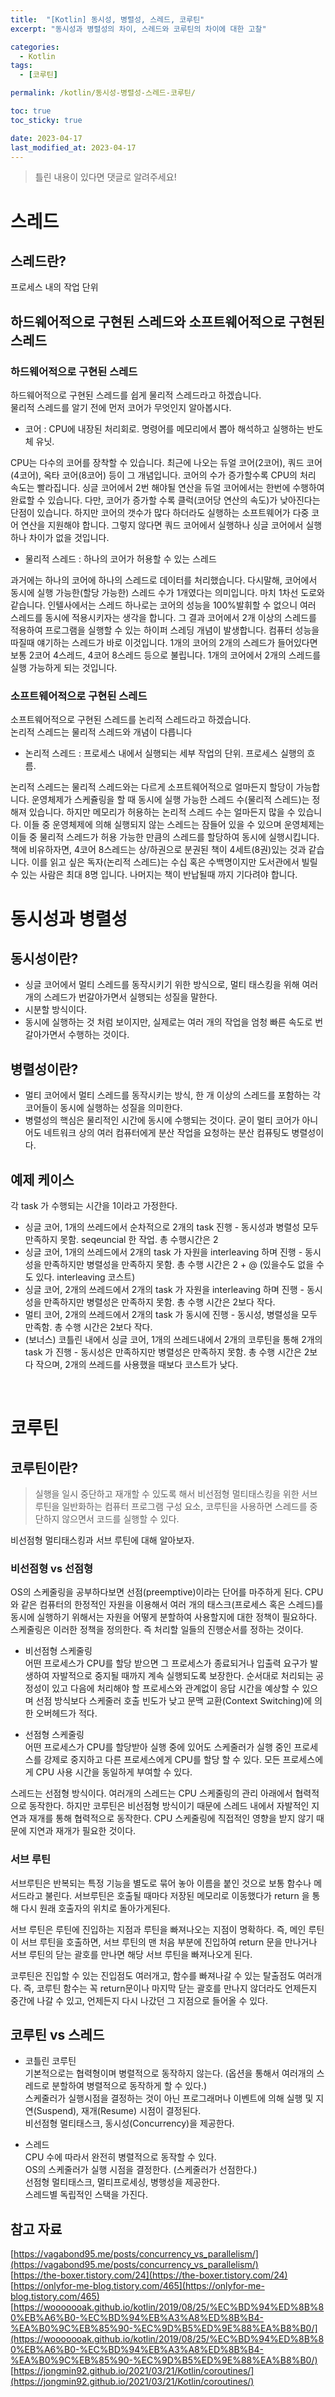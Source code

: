 ```yaml
---
title:  "[Kotlin] 동시성, 병렬성, 스레드, 코루틴"
excerpt: "동시성과 병렬성의 차이, 스레드와 코루틴의 차이에 대한 고찰"

categories:
  - Kotlin
tags:
  - [코루틴]

permalink: /kotlin/동시성-병렬성-스레드-코루틴/

toc: true
toc_sticky: true

date: 2023-04-17
last_modified_at: 2023-04-17
---
```

> 틀린 내용이 있다면 댓글로 알려주세요!  

# 스레드
## 스레드란?   
프로세스 내의 작업 단위   

## 하드웨어적으로 구현된 스레드와 소프트웨어적으로 구현된 스레드   
### 하드웨어적으로 구현된 스레드   
하드웨어적으로 구현된 스레드를 쉽게 물리적 스레드라고 하겠습니다.   
물리적 스레드를 알기 전에 먼저 코어가 무엇인지 알아봅시다.   
- 코어 : CPU에 내장된 처리회로. 명령어를 메모리에서 뽑아 해석하고 실행하는 반도체 유닛.   

CPU는 다수의 코어를 장착할 수 있습니다. 최근에 나오는 듀얼 코어(2코어), 쿼드 코어(4코어), 옥타 코어(8코어) 등이 그 개념입니다.
코어의 수가 증가할수록 CPU의 처리 속도는 빨라집니다. 싱글 코어에서 2번 해야될 연산을 듀얼 코어에서는 한번에 수행하여 완료할 수 있습니다. 다만, 코어가 증가할 수록 클럭(코어당 연산의 속도)가 낮아진다는 단점이 있습니다.
하지만 코어의 갯수가 많다 하더라도 실행하는 소프트웨어가 다중 코어 연산을 지원해야 합니다. 그렇지 않다면 쿼드 코어에서 실행하나 싱글 코어에서 실행하나 차이가 없을 것입니다.   



- 물리적 스레드 : 하나의 코어가 허용할 수 있는 스레드   


과거에는 하나의 코어에 하나의 스레드로 데이터를 처리했습니다. 다시말해, 코어에서 동시에 실행 가능한(할당 가능한) 스레드 수가 1개였다는 의미입니다. 마치 1차선 도로와 같습니다. 인텔사에서는 스레드 하나로는 코어의 성능을 100%발휘할 수 없으니 여러 스레드를 동시에 적용시키자는 생각을 합니다.  그 결과 코어에서 2개 이상의 스레드를 적용하여 프로그램을 실행할 수 있는 하이퍼 스레딩 개념이 발생합니다. 컴퓨터 성능을 따질때 얘기하는 스레드가 바로 이것입니다. 1개의 코어의 2개의 스레드가 들어있다면 보통 2코어 4스레드, 4코어 8스레드 등으로 불립니다. 1개의 코어에서 2개의 스레드를 실행 가능하게 되는 것입니다.   

### 소프트웨어적으로 구현된 스레드  
소프트웨어적으로 구현된 스레드를 논리적 스레드라고 하겠습니다.   
논리적 스레드는 물리적 스레드와 개념이 다릅니다

- 논리적 스레드 : 프로세스 내에서 실행되는 세부 작업의 단위. 프로세스 실행의 흐름.   

논리적 스레드는 물리적 스레드와는 다르게 소프트웨어적으로 얼마든지 할당이 가능합니다. 운영체제가 스케쥴링을 할 때 동시에 실행 가능한 스레드 수(물리적 스레드)는 정해져 있습니다. 하지만 메모리가 허용하는 논리적 스레드 수는 얼마든지 많을 수 있습니다. 이들 중 운영체제에 의해 실행되지 않는 스레드는 잠들어 있을 수 있으며 운영체제는 이들 중 물리적 스레드가 허용 가능한 만큼의 스레드를 할당하여 동시에 실행시킵니다. 책에 비유하자면, 4코어 8스레드는 상/하권으로 분권된 책이 4세트(8권)있는 것과 같습니다. 이를 읽고 싶은 독자(논리적 스레드)는 수십 혹은 수백명이지만 도서관에서 빌릴 수 있는 사람은 최대 8명 입니다. 나머지는 책이 반납될때 까지 기다려야 합니다.


# 동시성과 병렬성   
## 동시성이란?   
* 싱글 코어에서 멀티 스레드를 동작시키기 위한 방식으로, 멀티 태스킹을 위해 여러 개의 스레드가 번갈아가면서 실행되는 성질을 말한다.   
* 시분할 방식이다.
* 동시에 실행하는 것 처럼 보이지만, 실제로는 여러 개의 작업을 엄청 빠른 속도로 번갈아가면서 수행하는 것이다.   

## 병렬성이란?   
* 멀티 코어에서 멀티 스레드를 동작시키는 방식, 한 개 이상의 스레드를 포함하는 각 코어들이 동시에 실행하는 성질을 의미한다.
* 병렬성의 핵심은 물리적인 시간에 동시에 수행되는 것이다. 굳이 멀티 코어가 아니어도 네트워크 상의 여러 컴퓨터에게 분산 작업을 요청하는 분산 컴퓨팅도 병렬성이다.   

## 예제 케이스
각 task 가 수행되는 시간을 1이라고 가정한다.   

- 싱글 코어, 1개의 쓰레드에서 순차적으로 2개의 task 진행 - 동시성과 병렬성 모두 만족하지 못함. seqeuncial 한 작업. 총 수행시간은 2
- 싱글 코어, 1개의 쓰레드에서 2개의 task 가 자원을 interleaving 하며 진행 - 동시성을 만족하지만 병렬성을 만족하지 못함. 총 수행 시간은 2 + @ (있을수도 없을 수도 있다. interleaving 코스트)
- 싱글 코어, 2개의 쓰레드에서 2개의 task 가 자원을 interleaving 하며 진행 - 동시성을 만족하지만 병렬성은 만족하지 못함. 총 수행 시간은 2보다 작다.
- 멀티 코어, 2개의 쓰레드에서 2개의 task 가 동시에 진행 - 동시성, 병렬성을 모두 만족함. 총 수행 시간은 2보다 작다.
- (보너스) 코틀린 내에서 싱글 코어, 1개의 쓰레드내에서 2개의 코루틴을 통해 2개의 task 가 진행 - 동시성은 만족하지만 병렬성은 만족하지 못함. 총 수행 시간은 2보다 작으며, 2개의 쓰레드를 사용했을 때보다 코스트가 낮다.   

<br>   

# 코루틴   
## 코루틴이란?     
> 실행을 일시 중단하고 재개할 수 있도록 해서 비선점형 멀티태스킹을 위한 서브 루틴을 일반화하는 컴퓨터 프로그램 구성 요소, 코루틴을 사용하면 스레드를 중단하지 않으면서 코드를 실행할 수 있다.   

비선점형 멀티태스킹과 서브 루틴에 대해 알아보자.   

### 비선점형 vs 선점형
OS의 스케줄링을 공부하다보면 선점(preemptive)이라는 단어를 마주하게 된다. CPU와 같은 컴퓨터의 한정적인 자원을 이용해서 여러 개의 태스크(프로세스 혹은 스레드)를 동시에 실행하기 위해서는 자원을 어떻게 분할하여 사용할지에 대한 정책이 필요하다. 스케줄링은 이러한 정책을 정의한다. 즉 처리할 일들의 진행순서를 정하는 것이다.   

* 비선점형 스케줄링  
어떤 프로세스가 CPU를 할당 받으면 그 프로세스가 종료되거나 입출력 요구가 발생하여 자발적으로 중지될 때까지 계속 실행되도록 보장한다. 순서대로 처리되는 공정성이 있고 다음에 처리해야 할 프로세스와 관계없이 응답 시간을 예상할 수 있으며 선점 방식보다 스케줄러 호출 빈도가 낮고 문맥 교환(Context Switching)에 의한 오버헤드가 적다.

* 선점형 스케줄링   
어떤 프로세스가 CPU를 할당받아 실행 중에 있어도 스케줄러가 실행 중인 프로세스를 강제로 중지하고 다른 프로세스에게 CPU를 할당 할 수 있다. 모든 프로세스에게 CPU 사용 시간을 동일하게 부여할 수 있다. 

스레드는 선점형 방식이다. 여러개의 스레드는 CPU 스케줄링의 관리 아래에서 협력적으로 동작한다. 하지만 코루틴은 비선점형 방식이기 때문에 스레드 내에서 자발적인 지연과 재개를 통해 협력적으로 동작한다. CPU 스케줄링에 직접적인 영향을 받지 않기 때문에 지연과 재개가 필요한 것이다.   

### 서브 루틴   
서브루틴은 반복되는 특정 기능을 별도로 묶어 놓아 이름을 붙인 것으로 보통 함수나 메서드라고 불린다. 서브루틴은 호출될 때마다 저장된 메모리로 이동했다가 return 을 통해 다시 원래 호출자의 위치로 돌아가게된다.   

서브 루틴은 루틴에 진입하는 지점과 루틴을 빠져나오는 지점이 명확하다. 즉, 메인 루틴이 서브 루틴을 호출하면, 서브 루틴의 맨 처음 부분에 진입하여 return 문을 만나거나 서브 루틴의 닫는 괄호를 만나면 해당 서브 루틴을 빠져나오게 된다.   

코루틴은 진입할 수 있는 진입점도 여러개고, 함수를 빠져나갈 수 있는 탈출점도 여러개다. 즉, 코루틴 함수는 꼭 return문이나 마지막 닫는 괄호를 만나지 않더라도 언제든지 중간에 나갈 수 있고, 언제든지 다시 나갔던 그 지점으로 들어올 수 있다.   

## 코루틴 vs 스레드
- 코틀린 코루틴   
기본적으로는 협력형이며 병렬적으로 동작하지 않는다. (옵션을 통해서 여러개의 스레드로 분할하여 병렬적으로 동작하게 할 수 있다.)   
스케줄러가 실행시점을 결정하는 것이 아닌 프로그래머나 이벤트에 의해 실행 및 지연(Suspend), 재개(Resume) 시점이 결정된다.   
비선점형 멀티태스크, 동시성(Concurrency)을 제공한다.   


- 스레드   
CPU 수에 따라서 완전히 병렬적으로 동작할 수 있다.    
OS의 스케줄러가 실행 시점을 결정한다. (스케줄러가 선점한다.)     
선점형 멀티태스크, 멀티프로세싱, 병행성을 제공한다.      
스레드별 독립적인 스택을 가진다.     


## 참고 자료
[https://vagabond95.me/posts/concurrency_vs_parallelism/](https://vagabond95.me/posts/concurrency_vs_parallelism/)   
[https://the-boxer.tistory.com/24](https://the-boxer.tistory.com/24)    
[https://onlyfor-me-blog.tistory.com/465](https://onlyfor-me-blog.tistory.com/465)   
[https://wooooooak.github.io/kotlin/2019/08/25/%EC%BD%94%ED%8B%80%EB%A6%B0-%EC%BD%94%EB%A3%A8%ED%8B%B4-%EA%B0%9C%EB%85%90-%EC%9D%B5%ED%9E%88%EA%B8%B0/](https://wooooooak.github.io/kotlin/2019/08/25/%EC%BD%94%ED%8B%80%EB%A6%B0-%EC%BD%94%EB%A3%A8%ED%8B%B4-%EA%B0%9C%EB%85%90-%EC%9D%B5%ED%9E%88%EA%B8%B0/)   
[https://jongmin92.github.io/2021/03/21/Kotlin/coroutines/](https://jongmin92.github.io/2021/03/21/Kotlin/coroutines/)